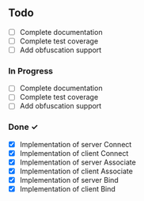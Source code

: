 ## Todo

- [ ] Complete documentation
- [ ] Complete test coverage
- [ ] Add obfuscation support

### In Progress

- [ ] Complete documentation
- [ ] Complete test coverage
- [ ] Add obfuscation support

### Done ✓

- [x] Implementation of server Connect
- [x] Implementation of client Connect
- [x] Implementation of server Associate
- [x] Implementation of client Associate
- [x] Implementation of server Bind
- [x] Implementation of client Bind

